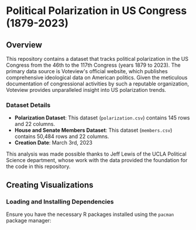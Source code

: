 # Political Polarization in US Congress (1879-2023)

## Overview

This repository contains a dataset that tracks political polarization in the US Congress from the 46th to the 117th Congress (years 1879 to 2023). The primary data source is Voteview's official website, which publishes comprehensive ideological data on American politics. Given the meticulous documentation of congressional activities by such a reputable organization, Voteview provides unparalleled insight into US polarization trends.

### Dataset Details

- **Polarization Dataset**: This dataset (`polarization.csv`) contains 145 rows and 22 columns.
- **House and Senate Members Dataset**: This dataset (`members.csv`) contains 50,484 rows and 22 columns.
- **Creation Date**: March 3rd, 2023

This analysis was made possible thanks to Jeff Lewis of the UCLA Political Science department, whose work with the data provided the foundation for the code in this repository.

## Creating Visualizations

### Loading and Installing Dependencies

Ensure you have the necessary R packages installed using the `pacman` package manager:
